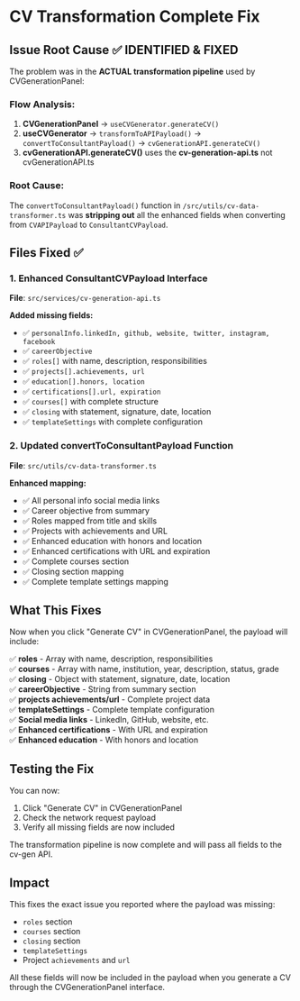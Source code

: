 # CV Transformation Complete Fix

## Issue Root Cause ✅ IDENTIFIED & FIXED

The problem was in the **ACTUAL transformation pipeline** used by CVGenerationPanel:

### Flow Analysis:
1. **CVGenerationPanel** → `useCVGenerator.generateCV()` 
2. **useCVGenerator** → `transformToAPIPayload()` → `convertToConsultantPayload()` → `cvGenerationAPI.generateCV()`
3. **cvGenerationAPI.generateCV()** uses the **cv-generation-api.ts** not cvGenerationAPI.ts

### Root Cause:
The `convertToConsultantPayload()` function in `/src/utils/cv-data-transformer.ts` was **stripping out** all the enhanced fields when converting from `CVAPIPayload` to `ConsultantCVPayload`.

## Files Fixed ✅

### 1. Enhanced ConsultantCVPayload Interface
**File**: `src/services/cv-generation-api.ts`

**Added missing fields:**
- ✅ `personalInfo.linkedIn, github, website, twitter, instagram, facebook`
- ✅ `careerObjective` 
- ✅ `roles[]` with name, description, responsibilities
- ✅ `projects[].achievements, url`
- ✅ `education[].honors, location`
- ✅ `certifications[].url, expiration`
- ✅ `courses[]` with complete structure
- ✅ `closing` with statement, signature, date, location
- ✅ `templateSettings` with complete configuration

### 2. Updated convertToConsultantPayload Function
**File**: `src/utils/cv-data-transformer.ts`

**Enhanced mapping:**
- ✅ All personal info social media links
- ✅ Career objective from summary
- ✅ Roles mapped from title and skills
- ✅ Projects with achievements and URL
- ✅ Enhanced education with honors and location
- ✅ Enhanced certifications with URL and expiration
- ✅ Complete courses section
- ✅ Closing section mapping
- ✅ Complete template settings mapping

## What This Fixes

Now when you click "Generate CV" in CVGenerationPanel, the payload will include:

✅ **roles** - Array with name, description, responsibilities  
✅ **courses** - Array with name, institution, year, description, status, grade  
✅ **closing** - Object with statement, signature, date, location  
✅ **careerObjective** - String from summary section  
✅ **projects achievements/url** - Complete project data  
✅ **templateSettings** - Complete template configuration  
✅ **Social media links** - LinkedIn, GitHub, website, etc.  
✅ **Enhanced certifications** - With URL and expiration  
✅ **Enhanced education** - With honors and location  

## Testing the Fix

You can now:
1. Click "Generate CV" in CVGenerationPanel
2. Check the network request payload
3. Verify all missing fields are now included

The transformation pipeline is now complete and will pass all fields to the cv-gen API.

## Impact

This fixes the exact issue you reported where the payload was missing:
- `roles` section
- `courses` section  
- `closing` section
- `templateSettings`
- Project `achievements` and `url`

All these fields will now be included in the payload when you generate a CV through the CVGenerationPanel interface.